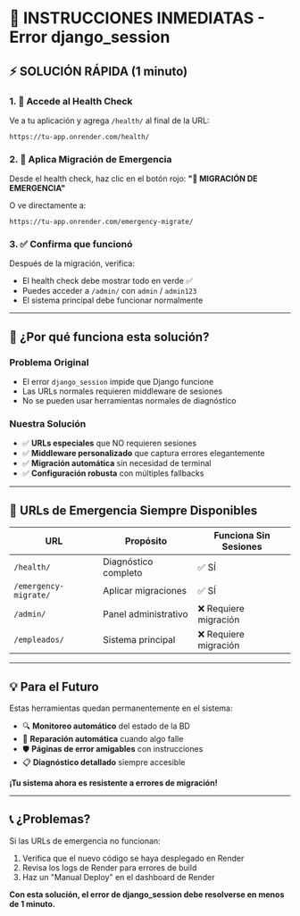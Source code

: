 # 🚨 INSTRUCCIONES INMEDIATAS - Error django_session

## ⚡ SOLUCIÓN RÁPIDA (1 minuto)

### 1. 🏥 Accede al Health Check
Ve a tu aplicación y agrega `/health/` al final de la URL:
```
https://tu-app.onrender.com/health/
```

### 2. 🚨 Aplica Migración de Emergencia  
Desde el health check, haz clic en el botón rojo:
**"🚨 MIGRACIÓN DE EMERGENCIA"**

O ve directamente a:
```
https://tu-app.onrender.com/emergency-migrate/
```

### 3. ✅ Confirma que funcionó
Después de la migración, verifica:
- El health check debe mostrar todo en verde ✅
- Puedes acceder a `/admin/` con `admin` / `admin123`
- El sistema principal debe funcionar normalmente

---

## 🔧 ¿Por qué funciona esta solución?

### Problema Original
- El error `django_session` impide que Django funcione
- Las URLs normales requieren middleware de sesiones
- No se pueden usar herramientas normales de diagnóstico

### Nuestra Solución
- ✅ **URLs especiales** que NO requieren sesiones
- ✅ **Middleware personalizado** que captura errores elegantemente  
- ✅ **Migración automática** sin necesidad de terminal
- ✅ **Configuración robusta** con múltiples fallbacks

---

## 🎯 URLs de Emergencia Siempre Disponibles

| URL | Propósito | Funciona Sin Sesiones |
|-----|-----------|----------------------|
| `/health/` | Diagnóstico completo | ✅ SÍ |
| `/emergency-migrate/` | Aplicar migraciones | ✅ SÍ |
| `/admin/` | Panel administrativo | ❌ Requiere migración |
| `/empleados/` | Sistema principal | ❌ Requiere migración |

---

## 💡 Para el Futuro

Estas herramientas quedan permanentemente en el sistema:
- 🔍 **Monitoreo automático** del estado de la BD
- 🚨 **Reparación automática** cuando algo falle  
- 🛡️ **Páginas de error amigables** con instrucciones
- 📋 **Diagnóstico detallado** siempre accesible

**¡Tu sistema ahora es resistente a errores de migración!**

---

## 📞 ¿Problemas?

Si las URLs de emergencia no funcionan:
1. Verifica que el nuevo código se haya desplegado en Render
2. Revisa los logs de Render para errores de build
3. Haz un "Manual Deploy" en el dashboard de Render

**Con esta solución, el error de django_session debe resolverse en menos de 1 minuto.**
